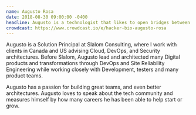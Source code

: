 ```yaml
---
name: Augusto Rosa
date: 2018-08-30 09:00:00 -0400
headline: Augusto is a technologist that likes to open bridges between business and IT functions with a focus on simple and reliable architectures.
crowdcast: https://www.crowdcast.io/e/hacker-bio-augusto-rosa
---
```


Augusto is a Solution Principal at Slalom Consulting, where I work with clients in Canada and US advising Cloud, DevOps, and Security architectures. Before Slalom, Augusto lead and architected many Digital products and transformations through DevOps and Site Reliability Engineering while working closely with Development, testers and many product teams.

Augusto has a passion for building great teams, and even better architectures. Augusto loves to speak about the tech community and measures himself by how many careers he has been able to help start or grow.
